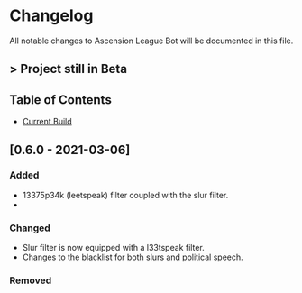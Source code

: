 # Changelog
All notable changes to Ascension League Bot will be documented in this file.

## > Project still in Beta

## Table of Contents
- [Current Build](#-[0.6.0---2021-03-06])


## [0.6.0 - 2021-03-06]
### Added
- 13375p34k (leetspeak) filter coupled with the slur filter.
- 

### Changed
- Slur filter is now equipped with a l33tspeak filter.
- Changes to the blacklist for both slurs and political speech.

### Removed